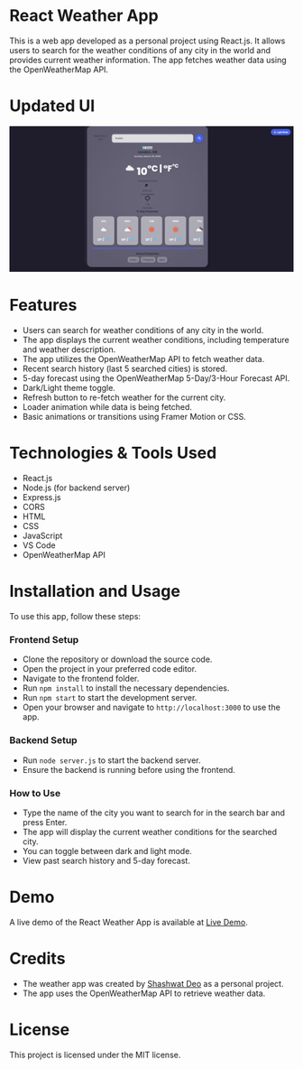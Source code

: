 # React Weather App
This is a web app developed as a personal project using React.js. It allows users to search for the weather conditions of any city in the world and provides current weather information. The app fetches weather data using the OpenWeatherMap API.

# Updated UI
![Updated UI Snapshot](images/weather.png)

# Features
- Users can search for weather conditions of any city in the world.
- The app displays the current weather conditions, including temperature and weather description.
- The app utilizes the OpenWeatherMap API to fetch weather data.
- Recent search history (last 5 searched cities) is stored.
- 5-day forecast using the OpenWeatherMap 5-Day/3-Hour Forecast API.
- Dark/Light theme toggle.
- Refresh button to re-fetch weather for the current city.
- Loader animation while data is being fetched.
- Basic animations or transitions using Framer Motion or CSS.

# Technologies & Tools Used
- React.js
- Node.js (for backend server)
- Express.js
- CORS
- HTML
- CSS
- JavaScript
- VS Code
- OpenWeatherMap API

# Installation and Usage
To use this app, follow these steps:

### Frontend Setup
- Clone the repository or download the source code.
- Open the project in your preferred code editor.
- Navigate to the frontend folder.
- Run `npm install` to install the necessary dependencies.
- Run `npm start` to start the development server.
- Open your browser and navigate to `http://localhost:3000` to use the app.

### Backend Setup
- Run `node server.js` to start the backend server.
- Ensure the backend is running before using the frontend.

### How to Use
- Type the name of the city you want to search for in the search bar and press Enter.
- The app will display the current weather conditions for the searched city.
- You can toggle between dark and light mode.
- View past search history and 5-day forecast.

# Demo
A live demo of the React Weather App is available at <a href="https://weather-app-shash.vercel.app/" target="_blank" rel="noopener noreferrer">Live Demo</a>.

# Credits
- The weather app was created by [Shashwat Deo](https://github.com/Shashwatdeo) as a personal project.
- The app uses the OpenWeatherMap API to retrieve weather data.

# License
This project is licensed under the MIT license.
